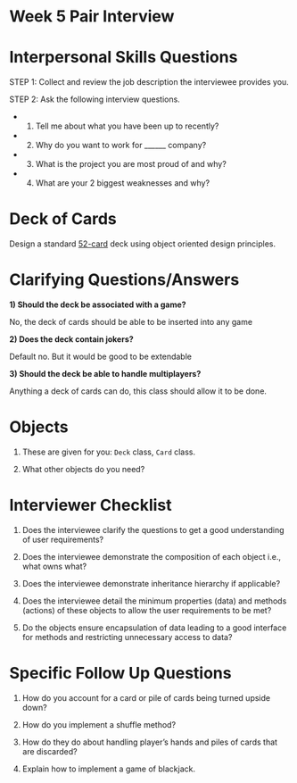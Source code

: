 # Week 5 Pair Interview

# Interpersonal Skills Questions

STEP 1: Collect and review the job description the interviewee provides you.

STEP 2: Ask the following interview questions.

* 1) Tell me about what you have been up to recently?
* 2) Why do you want to work for ______ company?
* 3) What is the project you are most proud of and why?
* 4) What are your 2 biggest weaknesses and why?

# Deck of Cards


Design a standard [52-card](https://en.wikipedia.org/wiki/Standard_52-card_deck) deck using object oriented design principles.

# Clarifying Questions/Answers

**1) Should the deck be associated with a game?**

No, the deck of cards should be able to be inserted into any game

**2) Does the deck contain jokers?**

Default no. But it would be good to be extendable

**3) Should the deck be able to handle multiplayers?**

Anything a deck of cards can do, this class should allow it to be done.


# Objects
1) These are given for you: `Deck` class, `Card` class.

2)  What other objects do you need?

# Interviewer Checklist

1) Does the interviewee clarify the questions to get a good understanding of user requirements?

2) Does the interviewee demonstrate the composition of each object i.e., what owns what?

3) Does the interviewee demonstrate  inheritance hierarchy if applicable?

4) Does the interviewee detail the minimum properties (data) and methods (actions) of these objects to allow the user requirements to be met?

5) Do the objects ensure encapsulation of data leading to a good interface for methods and restricting unnecessary access to data?

# Specific Follow Up Questions

1) How do you account for a card or pile of cards being turned upside down?

2) How do you implement  a shuffle method?

3) How do they do about handling player’s hands and piles of cards that are discarded?

4) Explain how to implement a game of blackjack.
